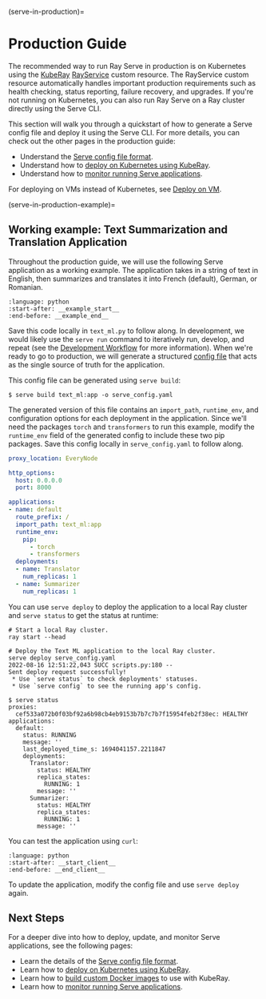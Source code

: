 (serve-in-production)=

# Production Guide

The recommended way to run Ray Serve in production is on Kubernetes using the [KubeRay](kuberay-quickstart) [RayService] custom resource.
The RayService custom resource automatically handles important production requirements such as health checking, status reporting, failure recovery, and upgrades.
If you're not running on Kubernetes, you can also run Ray Serve on a Ray cluster directly using the Serve CLI.

This section will walk you through a quickstart of how to generate a Serve config file and deploy it using the Serve CLI.
For more details, you can check out the other pages in the production guide:
- Understand the [Serve config file format](serve-in-production-config-file).
- Understand how to [deploy on Kubernetes using KubeRay](serve-in-production-kubernetes).
- Understand how to [monitor running Serve applications](serve-monitoring).

For deploying on VMs instead of Kubernetes, see [Deploy on VM](serve-in-production-deploying).

(serve-in-production-example)=

## Working example: Text Summarization and Translation Application

Throughout the production guide, we will use the following Serve application as a working example.
The application takes in a string of text in English, then summarizes and translates it into French (default), German, or Romanian.

```{literalinclude} ../doc_code/production_guide/text_ml.py
:language: python
:start-after: __example_start__
:end-before: __example_end__
```

Save this code locally in `text_ml.py` to follow along.
In development, we would likely use the `serve run` command to iteratively run, develop, and repeat (see the [Development Workflow](serve-dev-workflow) for more information).
When we're ready to go to production, we will generate a structured [config file](serve-in-production-config-file) that acts as the single source of truth for the application.

This config file can be generated using `serve build`:
```
$ serve build text_ml:app -o serve_config.yaml
```

The generated version of this file contains an `import_path`, `runtime_env`, and configuration options for each deployment in the application.
Since we'll need the packages `torch` and `transformers` to run this example, modify the `runtime_env` field of the generated config to include these two pip packages. Save this config locally in `serve_config.yaml` to follow along.

```yaml
proxy_location: EveryNode

http_options:
  host: 0.0.0.0
  port: 8000

applications:
- name: default
  route_prefix: /
  import_path: text_ml:app
  runtime_env:
    pip:
      - torch
      - transformers
  deployments:
  - name: Translator
    num_replicas: 1
  - name: Summarizer
    num_replicas: 1
```

You can use `serve deploy` to deploy the application to a local Ray cluster and `serve status` to get the status at runtime:

```console
# Start a local Ray cluster.
ray start --head

# Deploy the Text ML application to the local Ray cluster.
serve deploy serve_config.yaml
2022-08-16 12:51:22,043 SUCC scripts.py:180 --
Sent deploy request successfully!
 * Use `serve status` to check deployments' statuses.
 * Use `serve config` to see the running app's config.

$ serve status
proxies:
  cef533a072b0f03bf92a6b98cb4eb9153b7b7c7b7f15954feb2f38ec: HEALTHY
applications:
  default:
    status: RUNNING
    message: ''
    last_deployed_time_s: 1694041157.2211847
    deployments:
      Translator:
        status: HEALTHY
        replica_states:
          RUNNING: 1
        message: ''
      Summarizer:
        status: HEALTHY
        replica_states:
          RUNNING: 1
        message: ''
```

You can test the application using `curl`:

```{literalinclude} ../doc_code/production_guide/text_ml.py
:language: python
:start-after: __start_client__
:end-before: __end_client__
```

To update the application, modify the config file and use `serve deploy` again.

## Next Steps

For a deeper dive into how to deploy, update, and monitor Serve applications, see the following pages:
- Learn the details of the [Serve config file format](serve-in-production-config-file).
- Learn how to [deploy on Kubernetes using KubeRay](serve-in-production-kubernetes).
- Learn how to [build custom Docker images](serve-custom-docker-images) to use with KubeRay.
- Learn how to [monitor running Serve applications](serve-monitoring).

[KubeRay]: https://ray-project.github.io/kuberay/
[RayService]: https://ray-project.github.io/kuberay/guidance/rayservice/
